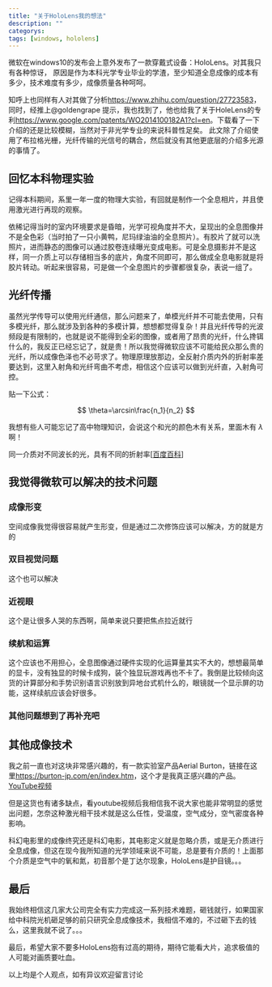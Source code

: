 ```yaml
---
title: "关于HoloLens我的想法"
description: ""
categorys: 
tags: [windows, hololens]
---
```



微软在windows10的发布会上意外发布了一款穿戴式设备：HoloLens。对其我只有各种惊讶，
原因是作为本科光学专业毕业的学渣，至少知道全息成像的成本有多少，技术难度有多少，成像质量各种呵呵。

知呼上也同样有人对其做了分析<https://www.zhihu.com/question/27723583>，同时，经推上@goldengrape 提示，我也找到了，他也给我了关于HoleLens的专利<https://www.google.com/patents/WO2014100182A1?cl=en>。下载看了一下介绍的还是比较模糊，当然对于非光学专业的来说科普性足矣。
此文除了介绍使用了布拉格光栅，光纤传输的光信号的耦合，然后就没有其他更底层的介绍多光源的事情了。

## 回忆本科物理实验
记得本科期间，系里一年一度的物理大实验，有回就是制作一个全息相片，并且使用激光进行再现的观察。

依稀记得当时的室内环境要求是昏暗，光学可视角度并不大，呈现出的全息图像并不是全色彩（当时拍了一只小黄鸭，尼玛绿油油的全息照片）。有胶片了就可以洗照片，进而静态的图像可以通过胶卷连续曝光变成电影。可是全息摄影并不是这样，同一介质上可以存储相当多的底片，角度不同即可，那么做成全息电影就是将胶片转动。听起来很容易，可是做一个全息图片的步骤都很复杂，表说一组了。

## 光纤传播
虽然光学传导可以使用光纤通信，那么问题来了，单模光纤并不可能去使用，只有多模光纤，那么就涉及到各种的多模计算，想想都觉得复杂！并且光纤传导的光波频段是有限制的，也就是说不能得到全彩的图像，或者用了昂贵的光纤，什么搀铒什么的，我反正已经忘记了，就是贵！所以我觉得微软应该不可能给民众那么贵的光纤，所以成像色泽也不必苛求了。物理原理放那边，全反射介质内外的折射率差要达到，这里入射角和光纤弯曲不考虑，相信这个应该可以做到光纤直，入射角可控。

贴一下公式：

$$ \theta=\arcsin\frac{n_1}{n_2} $$

我想有些人可能忘记了高中物理知识，会说这个和光的颜色木有关系，里面木有 $\lambda$ 啊！

同一介质对不同波长的光，具有不同的折射率[[百度百科](https://baike.baidu.com/view/462574.htm#3)]

## 我觉得微软可以解决的技术问题
### 成像形变
空间成像我觉得很容易就产生形变，但是通过二次修饰应该可以解决，方的就是方的

### 双目视觉问题
这个也可以解决

### 近视眼
这个是让很多人哭的东西啊，简单来说只要把焦点拉近就行

### 续航和运算
这个应该也不用担心，全息图像通过硬件实现的化运算量其实不大的，想想最简单的显卡，没有独显的时候卡成狗，装个独显玩游戏再也不卡了。我倒是比较倾向这货的计算部分和手势识别语言识别放到异地台式机什么的，眼镜就一个显示屏的功能，这样续航应该会好很多。

### 其他问题想到了再补充吧


## 其他成像技术
我之前一直也对这块非常感兴趣的，有一款实验室产品Aerial Burton，链接在这里<https://burton-jp.com/en/index.htm>，这个才是我真正感兴趣的产品。[YouTube视频](https://www.youtube.com/watch?v=GNoOiXkXmYQ)

但是这货也有诸多缺点，看youtube视频后我相信我不说大家也能非常明显的感觉出问题，怎奈这种激光相干技术就是这么任性，受温度，空气成分，空气密度各种影响。

科幻电影里的成像终究还是科幻电影，其电影定义就是忽略介质，或是无介质进行全息成像，但这在现今我所知道的光学领域来说不可能，总是要有介质的！上面那个介质是空气中的氧和氮，初音那个是丁达尔现象，HoloLens是护目镜。。。

## 最后
我始终相信这几家大公司完全有实力完成这一系列技术难题，砸钱就行，如果国家给中科院光机砸足够的前只研究全息成像技术，我相信不难的，不过砸下去的钱么，这里我就不说了。。。

最后，希望大家不要多HoloLens抱有过高的期待，期待它能看大片，追求极值的人可能对画质要吐血。

以上均是个人观点，如有异议欢迎留言讨论
